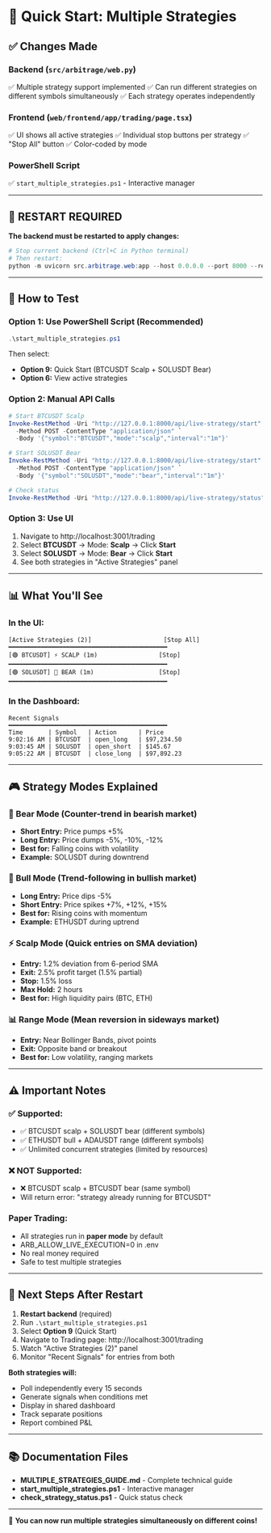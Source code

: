 # 🚀 Quick Start: Multiple Strategies

## ✅ Changes Made

### Backend (`src/arbitrage/web.py`)
✅ Multiple strategy support implemented
✅ Can run different strategies on different symbols simultaneously
✅ Each strategy operates independently

### Frontend (`web/frontend/app/trading/page.tsx`)
✅ UI shows all active strategies
✅ Individual stop buttons per strategy
✅ "Stop All" button
✅ Color-coded by mode

### PowerShell Script
✅ `start_multiple_strategies.ps1` - Interactive manager

---

## 🔄 RESTART REQUIRED

**The backend must be restarted to apply changes:**

```powershell
# Stop current backend (Ctrl+C in Python terminal)
# Then restart:
python -m uvicorn src.arbitrage.web:app --host 0.0.0.0 --port 8000 --reload
```

---

## 🎯 How to Test

### Option 1: Use PowerShell Script (Recommended)
```powershell
.\start_multiple_strategies.ps1
```

Then select:
- **Option 9:** Quick Start (BTCUSDT Scalp + SOLUSDT Bear)
- **Option 6:** View active strategies

### Option 2: Manual API Calls
```powershell
# Start BTCUSDT Scalp
Invoke-RestMethod -Uri "http://127.0.0.1:8000/api/live-strategy/start" `
  -Method POST -ContentType "application/json" `
  -Body '{"symbol":"BTCUSDT","mode":"scalp","interval":"1m"}'

# Start SOLUSDT Bear
Invoke-RestMethod -Uri "http://127.0.0.1:8000/api/live-strategy/start" `
  -Method POST -ContentType "application/json" `
  -Body '{"symbol":"SOLUSDT","mode":"bear","interval":"1m"}'

# Check status
Invoke-RestMethod -Uri "http://127.0.0.1:8000/api/live-strategy/status"
```

### Option 3: Use UI
1. Navigate to http://localhost:3001/trading
2. Select **BTCUSDT** → Mode: **Scalp** → Click **Start**
3. Select **SOLUSDT** → Mode: **Bear** → Click **Start**
4. See both strategies in "Active Strategies" panel

---

## 📊 What You'll See

### In the UI:
```
[Active Strategies (2)]                    [Stop All]
━━━━━━━━━━━━━━━━━━━━━━━━━━━━━━━━━━━━━━━━━━━━
[🟢 BTCUSDT] ⚡ SCALP (1m)                 [Stop]
━━━━━━━━━━━━━━━━━━━━━━━━━━━━━━━━━━━━━━━━━━━━
[🟢 SOLUSDT] 🐻 BEAR (1m)                  [Stop]
━━━━━━━━━━━━━━━━━━━━━━━━━━━━━━━━━━━━━━━━━━━━
```

### In the Dashboard:
```
Recent Signals
━━━━━━━━━━━━━━━━━━━━━━━━━━━━━━━━━━━━━━━━━━━━
Time       | Symbol   | Action      | Price
9:02:16 AM | BTCUSDT  | open_long   | $97,234.50
9:03:45 AM | SOLUSDT  | open_short  | $145.67
9:05:22 AM | BTCUSDT  | close_long  | $97,892.23
```

---

## 🎮 Strategy Modes Explained

### 🐻 Bear Mode (Counter-trend in bearish market)
- **Short Entry:** Price pumps +5%
- **Long Entry:** Price dumps -5%, -10%, -12%
- **Best for:** Falling coins with volatility
- **Example:** SOLUSDT during downtrend

### 🐂 Bull Mode (Trend-following in bullish market)
- **Long Entry:** Price dips -5%
- **Short Entry:** Price spikes +7%, +12%, +15%
- **Best for:** Rising coins with momentum
- **Example:** ETHUSDT during uptrend

### ⚡ Scalp Mode (Quick entries on SMA deviation)
- **Entry:** 1.2% deviation from 6-period SMA
- **Exit:** 2.5% profit target (1.5% partial)
- **Stop:** 1.5% loss
- **Max Hold:** 2 hours
- **Best for:** High liquidity pairs (BTC, ETH)

### 📊 Range Mode (Mean reversion in sideways market)
- **Entry:** Near Bollinger Bands, pivot points
- **Exit:** Opposite band or breakout
- **Best for:** Low volatility, ranging markets

---

## ⚠️ Important Notes

### ✅ Supported:
- ✅ BTCUSDT scalp + SOLUSDT bear (different symbols)
- ✅ ETHUSDT bull + ADAUSDT range (different symbols)
- ✅ Unlimited concurrent strategies (limited by resources)

### ❌ NOT Supported:
- ❌ BTCUSDT scalp + BTCUSDT bear (same symbol)
- Will return error: "strategy already running for BTCUSDT"

### Paper Trading:
- All strategies run in **paper mode** by default
- ARB_ALLOW_LIVE_EXECUTION=0 in .env
- No real money required
- Safe to test multiple strategies

---

## 🎯 Next Steps After Restart

1. **Restart backend** (required)
2. Run `.\start_multiple_strategies.ps1`
3. Select **Option 9** (Quick Start)
4. Navigate to Trading page: http://localhost:3001/trading
5. Watch "Active Strategies (2)" panel
6. Monitor "Recent Signals" for entries from both

**Both strategies will:**
- Poll independently every 15 seconds
- Generate signals when conditions met
- Display in shared dashboard
- Track separate positions
- Report combined P&L

---

## 📚 Documentation Files

- **MULTIPLE_STRATEGIES_GUIDE.md** - Complete technical guide
- **start_multiple_strategies.ps1** - Interactive manager
- **check_strategy_status.ps1** - Quick status check

---

🎉 **You can now run multiple strategies simultaneously on different coins!**
